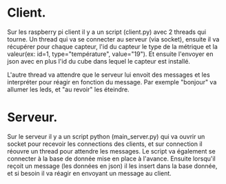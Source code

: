 # Client.
Sur les raspberry pi client il y a un script (client.py) avec 2 threads qui tourne.
Un thread qui va se connecter au serveur (via socket), ensuite il va récupérer pour chaque capteur, l'id du capteur le type de la métrique et la valeur(ex: id=1, type="température", value="19").
Et ensuite l'envoyer en json avec en plus l'id du cube dans lequel le capteur est installé.

L'autre thread va attendre que le serveur lui envoit des messages et les interpréter pour réagir en fonction du message.
Par exemple "bonjour" va allumer les leds, et "au revoir" les éteindre.


# Serveur.
Sur le serveur il y a un script python (main_server.py) qui va ouvrir un socket pour recevoir les connections des clients, et sur connection il réouvre un thread pour attendre les messages.
Le script va également se connecter à la base de donnée mise en place à l'avance.
Ensuite lorsqu'il reçoit un message (les données en json) il les insert dans la base donnée, et si besoin il va réagir en envoyant un message au client.
